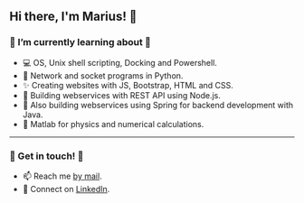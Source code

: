 ## Hi there, I'm Marius! 👋


### 🌱 I’m currently learning about 🌱
- 💻 OS, Unix shell scripting, Docking and Powershell.
- 🔌 Network and socket programs in Python.
- ✨ Creating websites with JS, Bootstrap, HTML and CSS.
- 👾 Building webservices with REST API using Node.js.
- 🍃 Also building webservices using Spring for backend development with Java.
- 🧮 Matlab for physics and numerical calculations.

---
### 👏 Get in touch! 👏
- 📫 Reach me [by mail][mail].
- 🤝 Connect on [LinkedIn][linkedin].


[linkedin]: https://www.linkedin.com/in/marius-havnaas-623756174
[mail]: mailto:marhav95@gmail.com?subject=[GitHub]%20Source%20Han%20Sans
[instagram]: https://www.instagram.com/mariushavnaas/
[java]: https://github.com/Marhav/Eksamen_AlgDat
<!--
**Marhav/Marhav** is a ✨ _special_ ✨ repository because its `README.md` (this file) appears on your GitHub profile.

Here are some ideas to get you started:


- 🤔 I’m looking for help with ...
- 💬 Ask me about ...
- 😄 Pronouns: ...
- 🔭 I’m currently working on ...
- ⚡ Fun fact: ...
-->
